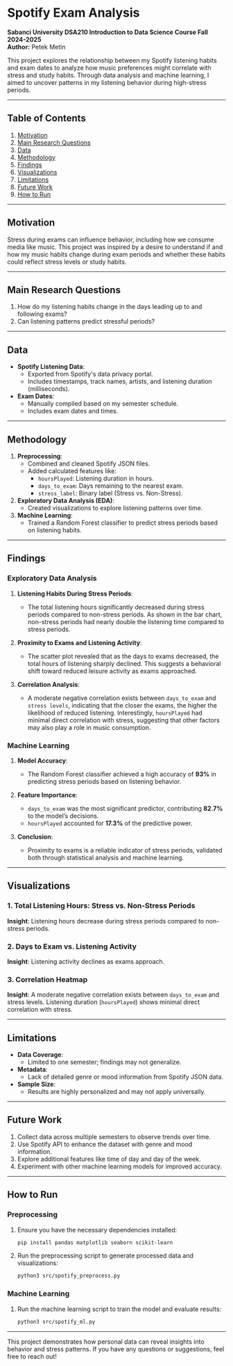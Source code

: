 # Spotify Exam Analysis

**Sabanci University DSA210 Introduction to Data Science Course Fall 2024-2025**\
**Author:** Petek Metin

This project explores the relationship between my Spotify listening habits and exam dates to analyze how music preferences might correlate with stress and study habits. Through data analysis and machine learning, I aimed to uncover patterns in my listening behavior during high-stress periods.

---

## Table of Contents

1. [Motivation](#motivation)
2. [Main Research Questions](#main-research-questions)
3. [Data](#data)
4. [Methodology](#methodology)
5. [Findings](#findings)
6. [Visualizations](#visualizations)
7. [Limitations](#limitations)
8. [Future Work](#future-work)
9. [How to Run](#how-to-run)

---

## Motivation

Stress during exams can influence behavior, including how we consume media like music. This project was inspired by a desire to understand if and how my music habits change during exam periods and whether these habits could reflect stress levels or study habits.

---

## Main Research Questions

1. How do my listening habits change in the days leading up to and following exams?
2. Can listening patterns predict stressful periods?

---

## Data

- **Spotify Listening Data**:
  - Exported from Spotify's data privacy portal.
  - Includes timestamps, track names, artists, and listening duration (milliseconds).
- **Exam Dates**:
  - Manually compiled based on my semester schedule.
  - Includes exam dates and times.

---

## Methodology

1. **Preprocessing**:
   - Combined and cleaned Spotify JSON files.
   - Added calculated features like:
     - `hoursPlayed`: Listening duration in hours.
     - `days_to_exam`: Days remaining to the nearest exam.
     - `stress_label`: Binary label (Stress vs. Non-Stress).
2. **Exploratory Data Analysis (EDA)**:
   - Created visualizations to explore listening patterns over time.
3. **Machine Learning**:
   - Trained a Random Forest classifier to predict stress periods based on listening habits.

---

## Findings

### Exploratory Data Analysis

1. **Listening Habits During Stress Periods**:

   - The total listening hours significantly decreased during stress periods compared to non-stress periods. As shown in the bar chart, non-stress periods had nearly double the listening time compared to stress periods.

2. **Proximity to Exams and Listening Activity**:

   - The scatter plot revealed that as the days to exams decreased, the total hours of listening sharply declined. This suggests a behavioral shift toward reduced leisure activity as exams approached.

3. **Correlation Analysis**:

   - A moderate negative correlation exists between `days_to_exam` and `stress levels`, indicating that the closer the exams, the higher the likelihood of reduced listening. Interestingly, `hoursPlayed` had minimal direct correlation with stress, suggesting that other factors may also play a role in music consumption.

### Machine Learning

1. **Model Accuracy**:

   - The Random Forest classifier achieved a high accuracy of **93%** in predicting stress periods based on listening behavior.

2. **Feature Importance**:

   - `days_to_exam` was the most significant predictor, contributing **82.7%** to the model’s decisions.
   - `hoursPlayed` accounted for **17.3%** of the predictive power.

3. **Conclusion**:

   - Proximity to exams is a reliable indicator of stress periods, validated both through statistical analysis and machine learning.

---

## Visualizations

### 1. Total Listening Hours: Stress vs. Non-Stress Periods

**Insight**: Listening hours decrease during stress periods compared to non-stress periods.

### 2. Days to Exam vs. Listening Activity

**Insight**: Listening activity declines as exams approach.

### 3. Correlation Heatmap

**Insight**: A moderate negative correlation exists between `days_to_exam` and stress levels. Listening duration (`hoursPlayed`) shows minimal direct correlation with stress.

---

## Limitations

- **Data Coverage**:
  - Limited to one semester; findings may not generalize.
- **Metadata**:
  - Lack of detailed genre or mood information from Spotify JSON data.
- **Sample Size**:
  - Results are highly personalized and may not apply universally.

---

## Future Work

1. Collect data across multiple semesters to observe trends over time.
2. Use Spotify API to enhance the dataset with genre and mood information.
3. Explore additional features like time of day and day of the week.
4. Experiment with other machine learning models for improved accuracy.

---

## How to Run

### **Preprocessing**

1. Ensure you have the necessary dependencies installed:
   ```bash
   pip install pandas matplotlib seaborn scikit-learn
   ```
2. Run the preprocessing script to generate processed data and visualizations:
   ```bash
   python3 src/spotify_preprocess.py
   ```

### **Machine Learning**

1. Run the machine learning script to train the model and evaluate results:
   ```bash
   python3 src/spotify_ml.py
   ```

---

This project demonstrates how personal data can reveal insights into behavior and stress patterns. If you have any questions or suggestions, feel free to reach out!




